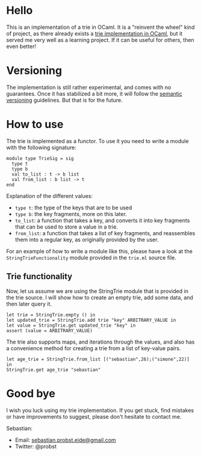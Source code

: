 # Hello
This is an implementation of a trie in OCaml.
It is a "reinvent the wheel" kind of project, as there already exists a [trie
implementation in OCaml](http://www.lri.fr/~filliatr/software.en.html), but it
served me very well as a learning project. If it can be useful for others, then
even better!

# Versioning
The implementation is still rather experimental, and comes with no guarantees.
Once it has stabilized a bit more, it will follow the [semantic versioning](http://semver.org/) guidelines. But that is for the future.

# How to use
The trie is implemented as a functor.
To use it you need to write a module with the following signature:

    module type TrieSig = sig
      type t 
      type b
      val to_list : t -> b list
      val from_list : b list -> t
    end

Explanation of the different values:

- `type t`: the type of the keys that are to be used
- `type b`: the key fragments, more on this later.
- `to_list`: a function that takes a key, and converts it into key fragments
  that can be used to store a value in a trie.
- `from_list`: a function that takes a list of key fragments, and reassembles
  them into a regular key, as originally provided by the user.

For an example of how to write a module like this, please have a look at the
`StringTrieFunctionality` module provided in the `trie.ml` source file.


## Trie functionality

Now, let us assume we are using the StringTrie module that is provided in the
trie source. I will show how to create an empty trie, add some data, and then
later query it.

    let trie = StringTrie.empty () in
    let updated_trie = StringTrie.add trie "key" ARBITRARY_VALUE in
    let value = StringTrie.get updated_trie "key" in
    assert (value = ARBITRARY_VALUE)

The trie also supports maps, and iterations through the values, and also has
a convenience method for creating a trie from a list of key-value pairs.

    let age_trie = StringTrie.from_list [("sebastian",26);("simone",22)] in
    StringTrie.get age_trie "sebastian"


# Good bye
I wish you luck using my trie implementation. If you get stuck, find mistakes
or have improvements to suggest, please don't hesitate to contact me.

Sebastian:

- Email: sebastian.probst.eide@gmail.com
- Twitter: @probst
